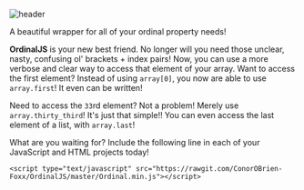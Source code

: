![header](http://i.imgur.com/4MJHskD.png)


A beautiful wrapper for all of your ordinal property needs!

**OrdinalJS** is your new best friend. No longer will you need those unclear, nasty, confusing ol' brackets + index pairs! Now, you can use a more verbose and clear way to access that element of your array. Want to access the first element? Instead of using `array[0]`, you now are able to use `array.first`! It even can be written!

Need to access the `33`rd element? Not a problem! Merely use `array.thirty_third`! It's just that simple!! You can even access the last element of a list, with `array.last`!

What are you waiting for? Include the following line in each of your JavaScript and HTML projects today!

    <script type="text/javascript" src="https://rawgit.com/ConorOBrien-Foxx/OrdinalJS/master/Ordinal.min.js"></script>
